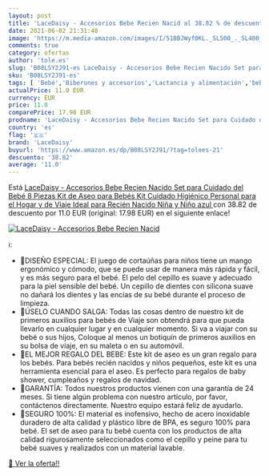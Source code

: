 ```yaml
---
layout: post
title: 'LaceDaisy - Accesorios Bebe Recien Nacid al 38.82 % de descuento'
date: 2021-06-02 21:31:48
image: 'https://m.media-amazon.com/images/I/51BBJWyf0KL._SL500_._SL400_.jpg'
comments: true
category: ofertas
author: 'tole.es'
slug: 'B08LSY2J91-es LaceDaisy - Accesorios Bebe Recien Nacido Set para Cuidado...'
sku: 'B08LSY2J91-es'
tags: [ 'Bebé','Biberones y accesorios','Lactancia y alimentación','bebe','bebé','bebés','lacedaisy', ]
actualPrice: 11.0 EUR
currency: EUR
price: 11.0
comparePrice: 17.98 EUR
prodname: 'LaceDaisy - Accesorios Bebe Recien Nacido Set para Cuidado del Bebé  8 Piezas Kit de Aseo para Bebés  Kit Cuidado Higiénico Personal para el Hogar y de Viaje  Ideal para Recién Nacido  Niña y Niño azul '
country: 'es'
flag: '🇪🇸'
brand: 'LaceDaisy'
buyurl: 'https://www.amazon.es/dp/B08LSY2J91/?tag=tolees-21'
descuento: '38.82'
average: '11.0'
---
```


Está [LaceDaisy - Accesorios Bebe Recien Nacido Set para Cuidado del Bebé  8 Piezas Kit de Aseo para Bebés  Kit Cuidado Higiénico Personal para el Hogar y de Viaje  Ideal para Recién Nacido  Niña y Niño azul ](https://www.amazon.es/dp/B08LSY2J91/?tag=tolees-21) con 38.82 de descuento por 11.0 EUR (original: 17.98 EUR) en el siguiente enlace!

[![LaceDaisy - Accesorios Bebe Recien Nacid](https://m.media-amazon.com/images/I/51BBJWyf0KL._SL500_._SL400_.jpg)](https://www.amazon.es/dp/B08LSY2J91/?tag=tolees-21)

ℹ️:

- 👶DISEÑO ESPECIAL: El juego de cortaúñas para niños tiene un mango ergonómico y cómodo, que se puede usar de manera más rápida y fácil, y es más seguro para el bebé. El pelo del cepillo es suave y adecuado para la piel sensible del bebé. Un cepillo de dientes con silicona suave no dañará los dientes y las encías de su bebé durante el proceso de limpieza.
- 👶ÚSELO CUANDO SALGA: Todas las cosas dentro de nuestro kit de primeros auxilios para bebés de Viaje son obtendrá para que pueda llevarlo en cualquier lugar y en cualquier momento. Si va a viajar con su bebé o sus hijos, Coloque al menos un botiquín de primeros auxilios en su bolsa de viaje, en su maleta o en su automóvil.
- 👶EL MEJOR REGALO DEL BEBE: Este kit de aseo es un gran regalo para los bebés. Para bebés recién nacidos y niños pequeños, este kit es una herramienta esencial para el aseo. Es perfecto para regalos de baby shower, cumpleaños y regalos de navidad.
- 👶GARANTÍA: Todos nuestros productos vienen con una garantía de 24 meses. Si tiene algún problema con nuestro artículo, por favor, contáctenos directamente. Nuestro equipo estará feliz de ayudarlo.
- 👶SEGURO 100%: El material es inofensivo, hecho de acero inoxidable duradero de alta calidad y plástico libre de BPA, es seguro 100% para bebé. El set de aseo para tu bebé cuenta con los productos de alta calidad rigurosamente seleccionados como el cepillo y peine para tu bebé suaves y realizados con un material lavable.

[🛒 Ver la oferta!!](https://www.amazon.es/dp/B08LSY2J91/?tag=tolees-21)
